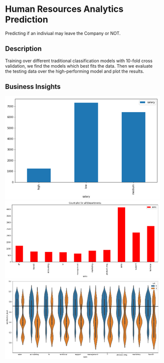 # Human Resources Analytics Prediction
Predicting if an indiviual may leave the Company or NOT. 

## Description
Training over different traditional classification models with 10-fold cross validation, we find the models which best fits the data.
Then we evaluate the testing data over the high-performing model and plot the results.

## Business Insights
![Insight_1](output_28_1.png)
![Insight_2](output_44_1.png)
![Insight_3](output_48_1.png)
